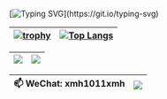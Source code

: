 [![Typing SVG](https://readme-typing-svg.herokuapp.com?color=A5CAA&center=true&lines=Hello!+I'm+xmh1011.;Welcome+to+my+homepage!)](https://git.io/typing-svg)

| [![trophy](https://github-profile-trophy.vercel.app/?username=xmh1011&column=7)](https://github.com/xmh1011) | [![Top Langs](https://github-readme-stats.vercel.app/api/top-langs/?username=xmh1011&layout=compact)](https://github.com/xmh1011/github-readme-stats) |
| ------------------------------------------------------------ | ------------------------------------------------------------ |

| <img align="center" src="https://github-readme-stats.vercel.app/api?username=xmh1011&show_icons=true&hide_border=true" /> | <img align="center" src="https://github-readme-streak-stats.herokuapp.com?user=xmh1011&hide_border=true&date_format=M%20j%5B%2C%20Y%5D&ring=7EDDCF&fire=7EDDCF" /> |
| ------------------------------------------------------------ | ------------------------------------------------------------ |

| 📫 WeChat: xmh1011xmh| ![](https://komarev.com/ghpvc/?username=xmh1011&color=brightblue) |
| ------------------------------------------------------------ | ------------------------------------------------------------ |
